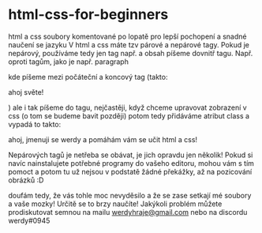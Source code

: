 # html-css-for-beginners
html a css soubory komentované po lopatě pro lepší pochopení a snadné naučení se jazyku
V html a css máte tzv párové a nepárové tagy. Pokud je nepárový, používáme tedy jen tag např. <link> a obsah
píšeme dovnitř tagu. Např. <link rel="stylesheet" type="text/css" href="neco.css"> oproti tagům, jako je např. paragraph <p> kde píšeme
mezi počáteční a koncový tag (takto: <p>ahoj světe!</p>) ale i tak píšeme do tagu, nejčastěji, když chceme upravovat zobrazení v css (o tom se budeme bavit později)
potom tedy přidáváme atribut class a vypadá to takto: <p class="pozdrav">ahoj, jmenuji se werdy a pomáhám vám se učit html a css!</p>

Nepárových tagů je netřeba se obávat, je jich opravdu jen několik! Pokud si navíc nainstalujete potřebné programy do vašeho editoru,
mohou vám s tím pomoct a potom tu už nejsou v podstatě žádné překážky, až na pozicování obrázků :D

doufám tedy, že vás tohle moc nevyděsilo a že se zase setkají mé soubory a vaše mozky! Určitě se to brzy naučíte! Jakýkoli problém můžete prodiskutovat semnou
na mailu werdyhraje@gmail.com nebo na discordu werdy#0945
